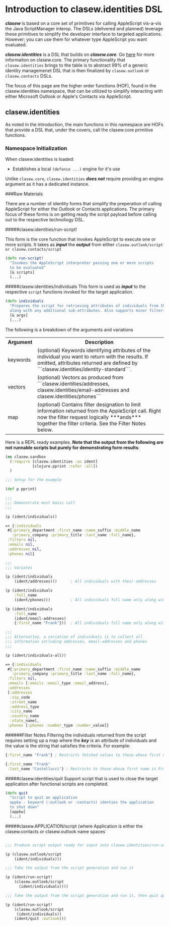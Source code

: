 # Introduction to clasew.identities DSL

***clasew*** is based on a core set of primitives for calling AppleScript vis-a-vis the Java ScriptManager interop. The DSLs (delivered and planned) leverage these primitives to simplify the developer interface to targeted applications. However; you can use them for whatever type AppleScript you want evaluated.

***clasew.identities*** is a DSL that builds on ***clasew.core***. Go [here](intro.md) for more informaiton on clasew.core. The primary functionality that ```clasew.identities``` brings to the table is to abstract 99% of a generic identity managemenet DSL that is then finalized by  ```clasew.outlook``` or ```clasew.contacts``` DSLs.

The focus of this page are the higher order functions (HOF), found in the clasew.identities namespace, that can be utilized to simplify interacting with either Microsoft Outlook or Apple's Contacts via AppleScript.

## clasew.identities
As noted in the introduction, the main functions in this namespace are HOFs that provide a DSL that, under the covers, call the clasew.core primitive functions.

### Namespace Initialization
When clasew.identities is loaded:
+ Establishes a local ```(defonce ...)``` engine for it's use

Unlike ```clasew.core```, ```clasew.identities``` ***does not*** require providing an engine argument as it has a dedicated instance.


###Raw Materials

There are a number of identity forms that simplify the preperation of calling AppleScript for either the Outlook or Contacts applications. The primary focus of these forms is on getting ready the script payload before calling out to the respective technollogy DSL.

#####clasew.identities/run-script!

This form is the core function that invokes AppleScript to execute one or more scripts. It takes as ***input*** the ***output*** from either ```clasew.outlook/script or clasew.contacts/script```

```clojure
(defn run-script!
  "Invokes the AppleScript interpreter passing one or more scripts
  to be evaluated"
  [& scripts]
  (...)

```

#####clasew.identities/individuals
This form is used as ***input*** to the respective ```script``` functions invoked for the target application.
```clojure
(defn individuals
  "Prepares the script for retrieving attributes of individuals from the identity source
  along with any additional sub-attributes. Also supports minor filtering."
  [& args]
  (...)
```
The following is a breakdown of the arguments and variations
<table>
<tr><th>Argument</th><th>Description</th></tr>
<tr><td>keywords</td><td>(optional) Keywords identifying attributes of the individual you want to return with the results. If omitted, attributes returned are defined by ```clasew.identities/identity-standard```.</tr>
<tr><td>vectors</td><td>(optional) Vectors as produced from ```clasew.identities/addresses, clasew.identities/email-addresses and clasew.identities/phones```</td></tr>
<tr><td>map</td><td>(optional) Contains filter designation to limit information returned from the AppleScript call. Right now the filter request logically ***ands*** together the filter criteria. See the Filter Notes below.</td></tr>
</table>

Here is a REPL ready examples. **Note that the output from the following are not runnable scripts but purely for demonstrating form results**:
```clojure
(ns clasew.sandbox
  (:require [clasew.identities :as ident]
            [clojure.pprint :refer :all])
  )

;;; Setup for the example

(def p pprint)

;;;
;;; Demonstrate most basic call
;;;

(p (ident/individuals))

=> {:individuals
 #{:primary_department :first_name :name_suffix :middle_name
   :primary_company :primary_title :last_name :full_name},
 :filters nil,
 :emails nil,
 :addresses nil,
 :phones nil}

;;;
;;; Variates

(p (ident/individuals
    (ident/addresses)))      ; All individuals with their addresses

(p (ident/individuals
    :full_name
    (ident/phones)))         ; All individuals full name only along with phones

(p (ident/individuals
    :full_name
    (ident/email-addresses)
    {:first_name "Frank"}))  ; All individuals full name only along with email info

;;;
;;; Alternatley, a variation of individuals is to collect all
;;; information including addresses, email-addresses and phones
;;;

(p (ident/individuals-all))

=> {:individuals
 #{:primary_department :first_name :name_suffix :middle_name
   :primary_company :primary_title :last_name :full_name},
 :filters nil,
 :emails [:emails :email_type :email_address],
 :addresses
 [:addresses
  :zip_code
  :street_name
  :address_type
  :city_name
  :country_name
  :state_name],
 :phones [:phones :number_type :number_value]}
```

######Filter Notes
Filtering the individuals returned from the script requires setting up a map where the ***key*** is an attribute of individuals and the value is the string that satisfies the criteria. For example:

```clojure
{:first_name "Frank"} ; Restricts fetched values to those whose first name is Frank

{:first_name "Frank"
 :last_name "Castellucci"} ; Restricts to those whose first name is Frank AND last name is Castellucci
```

#####clasew.identities/quit
Support script that is used to close the target application after functional scripts are completed.

```clojure
(defn quit
  "Script to quit an application
  appkw - keyword (:outlook or :contacts) identies the application
  to shut down"
  [appkw]
  (...)

```
#####clasew.APPLICATION/script
(where Application is either the clasew.contacts or clasew.outlook name spaces`


```clojure

;;; Produce script output ready for input into clasew.identities/run-script!

(p (clasew.outlook/script
    (ident/individuals)))

;;; Take the output from the script generation and run it

(p (ident/run-script!
    (clasew.outlook/script
      (ident/individuals))))

;;; Take the output from the script generation and run it, then quit application

(p (ident/run-script!
    (clasew.outlook/script
     (ident/individuals))
    (ident/quit :outlook)))


```


